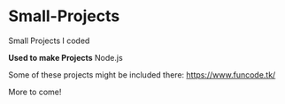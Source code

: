 # Small-Projects
Small Projects I coded

**Used to make Projects**
Node.js

Some of these projects might be included there: https://www.funcode.tk/

More to come!

